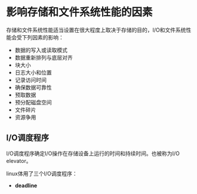 # 影响存储和文件系统性能的因素

存储和文件系统性能适当设置在很大程度上取决于存储的目的，I/O和文件系统性能会受下列因素的影响：

- 数据的写入或读取模式
- 数据重新排列与底层对齐
- 块大小
- 日志大小和位置
- 记录访问时间
- 确保数据可靠性
- 预取数据
- 预分配磁盘空间
- 文件碎片
- 资源争用

## I/O调度程序

I/O调度程序确定I/O操作在存储设备上运行的时间和持续时间。也被称为I/O elevator。

linux体用了三个I/O调度程序：

- **deadline**

